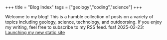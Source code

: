 +++
title = "Blog Index"
tags = ["geology","coding","science"]
+++

Welcome to my blog! This is a humble collection of posts on a variety of topics including geology, science, technology, and outdoorsing. If you enjoy my writing, feel free to subscribe to my RSS feed.
fsaf
2025-02-23: [Launching my new static site](/posts/newsite)